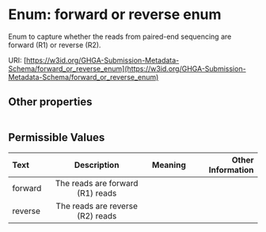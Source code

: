 
# Enum: forward or reverse enum


Enum to capture whether the reads from paired-end sequencing are forward (R1) or reverse (R2).

URI: [https://w3id.org/GHGA-Submission-Metadata-Schema/forward_or_reverse_enum](https://w3id.org/GHGA-Submission-Metadata-Schema/forward_or_reverse_enum)


## Other properties

|  |  |  |
| --- | --- | --- |

## Permissible Values

| Text | Description | Meaning | Other Information |
| :--- | :---: | :---: | ---: |
| forward | The reads are forward (R1) reads |  |  |
| reverse | The reads are reverse (R2) reads |  |  |

